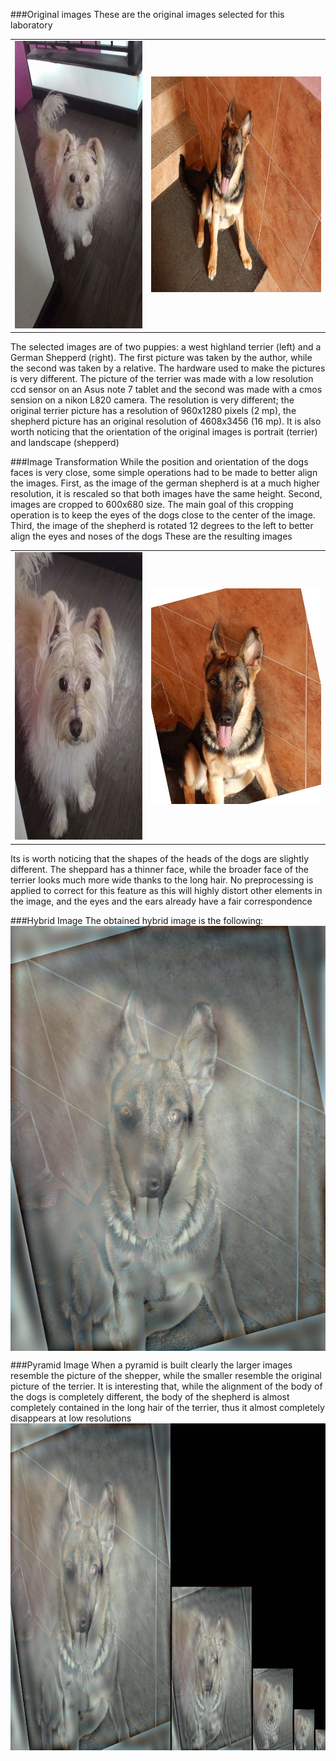 ###Original images
These are the original images selected for this laboratory
<table>
<tr>
<td>
	<img src="wes.jpg" alt="Wes Original" width="345" height="460">
</td>
<td>
	<img src="zeus.jpg" alt="Zeus Original" width="460" height="345">
</td>
</tr>
</table>

The selected images are of two puppies: a west highland terrier (left) and a German Shepperd (right). The first picture was taken by the author, while the second was taken by a relative. The hardware used to make the pictures is very different. The picture of the terrier was made with a low resolution ccd sensor on an Asus note 7 tablet and the second was made with a cmos sension on a nikon L820 camera. The resolution is very different; the original terrier picture has a resolution of 960x1280 pixels (2 mp), the  shepherd picture has an original resolution of 4608x3456 (16 mp). It is also worth noticing that the orientation of the original images is portrait (terrier) and landscape (shepperd)

###Image Transformation
While the position and orientation of the dogs faces is very close, some simple operations had to be made to better align the images. 
First, as the image of the german shepherd is at a much higher resolution, it is rescaled so that both images have the same height.
Second, images are cropped to 600x680 size. The main goal of this cropping operation is to keep the eyes of the dogs close to the center of the image.
Third, the  image of the shepherd is rotated 12 degrees to the left to better align the eyes and noses of the dogs
These are the resulting images

<table>
<tr>
<td>
	<img src="wesFinal.jpg" alt="Wes Final" width="345" height="460">
</td>
<td>
	<img src="zeusFinal.jpg" alt="Zeus Final" width="460" height="345">
</td>
</tr>
</table>
Its is worth noticing that the shapes of the heads of the dogs are slightly different. The sheppard has a thinner face, while the broader face of the terrier looks much more wide thanks to the long hair. No preprocessing is applied to correct for this feature as this will highly distort other elements in the image, and the eyes and the ears already have a fair correspondence

###Hybrid Image
The obtained hybrid image is the following: <br/>
<img src="Weus.jpg" alt="Weus :)" width="600" height="680" style="display: block; margin-left: auto; margin-right: auto">

###Pyramid Image
When a pyramid is built clearly the larger images resemble the picture of the shepper, while the smaller resemble the original picture of the terrier.  It is interesting that, while the alignment of the body of the dogs is completely different, the body of the shepherd is almost completely contained in the long hair of the terrier, thus it almost completely disappears at low resolutions
<img src="pyr.jpg" alt="Pyramid" width="897" height="523">


